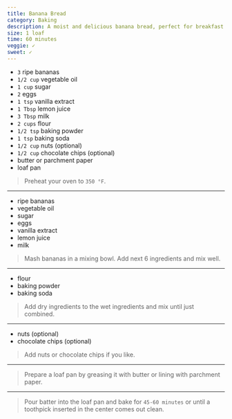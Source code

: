 ```yaml
---
title: Banana Bread
category: Baking
description: A moist and delicious banana bread, perfect for breakfast or as a snack.
size: 1 loaf
time: 60 minutes
veggie: ✓
sweet: ✓
---
```


* `3` ripe bananas
* `1/2 cup`  vegetable oil
* `1 cup`  sugar
* `2` eggs
* `1 tsp`  vanilla extract
* `1 Tbsp` lemon juice
* `3 Tbsp` milk
* `2 cups` flour
* `1/2 tsp`  baking powder
* `1 tsp`  baking soda
* `1/2 cup` nuts (optional)
* `1/2 cup` chocolate chips (optional)
* butter or parchment paper
* loaf pan

> Preheat your oven to `350 °F`.

---

* ripe bananas
* vegetable oil
* sugar
* eggs
* vanilla extract
* lemon juice
* milk

> Mash bananas in a mixing bowl.
> Add next 6 ingredients and mix well.

---

* flour
* baking powder
* baking soda

> Add dry ingredients to the wet ingredients and mix until just combined.

---

* nuts (optional)
* chocolate chips (optional)

> Add nuts or chocolate chips if you like.

--- 

> Prepare a loaf pan by greasing it with butter or lining with parchment paper.

--- 

> Pour batter into the loaf pan and bake for `45-60 minutes` or until a toothpick inserted in the center comes out clean.